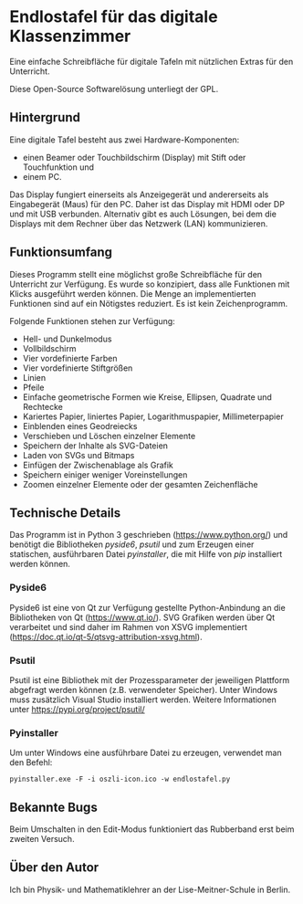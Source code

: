 # Endlostafel für das digitale Klassenzimmer
Eine einfache Schreibfläche für digitale Tafeln mit nützlichen Extras für den Unterricht.

Diese Open-Source Softwarelösung unterliegt der GPL.

## Hintergrund
Eine digitale Tafel besteht aus zwei Hardware-Komponenten:
* einen Beamer oder Touchbildschirm (Display) mit Stift oder Touchfunktion und
* einem PC.

Das Display fungiert einerseits als Anzeigegerät und andererseits als Eingabegerät (Maus) für den PC.
Daher ist das Display mit HDMI oder DP und mit USB verbunden.
Alternativ gibt es auch Lösungen, bei dem die Displays mit dem Rechner über das Netzwerk (LAN) kommunizieren. 

## Funktionsumfang
Dieses Programm stellt eine möglichst große Schreibfläche für den Unterricht zur Verfügung.
Es wurde so konzipiert, dass alle Funktionen mit Klicks ausgeführt werden können.
Die Menge an implementierten Funktionen sind auf ein Nötigstes reduziert.
Es ist kein Zeichenprogramm.

Folgende Funktionen stehen zur Verfügung:

* Hell- und Dunkelmodus
* Vollbildschirm
* Vier vordefinierte Farben
* Vier vordefinierte Stiftgrößen
* Linien
* Pfeile
* Einfache geometrische Formen wie Kreise, Ellipsen, Quadrate und Rechtecke
* Kariertes Papier, liniertes Papier, Logarithmuspapier, Millimeterpapier
* Einblenden eines Geodreiecks
* Verschieben und Löschen einzelner Elemente
* Speichern der Inhalte als SVG-Dateien
* Laden von SVGs und Bitmaps
* Einfügen der Zwischenablage als Grafik
* Speichern einiger weniger Voreinstellungen
* Zoomen einzelner Elemente oder der gesamten Zeichenfläche

## Technische Details

Das Programm ist in Python 3 geschrieben (https://www.python.org/) und benötigt
die Bibliotheken *pyside6*, *psutil* und zum Erzeugen einer statischen, ausführbaren
Datei *pyinstaller*, die mit Hilfe von *pip* installiert werden können.

### Pyside6
Pyside6 ist eine von Qt zur Verfügung gestellte Python-Anbindung an die Bibliotheken von Qt (https://www.qt.io/).
SVG Grafiken werden über Qt verarbeitet und sind daher im Rahmen von XSVG  implementiert (https://doc.qt.io/qt-5/qtsvg-attribution-xsvg.html).

### Psutil
Psutil ist eine Bibliothek mit der Prozessparameter der jeweiligen Plattform abgefragt werden können (z.B. verwendeter Speicher).
Unter Windows muss zusätzlich Visual Studio installiert werden. Weitere Informationen unter https://pypi.org/project/psutil/

### Pyinstaller
Um unter Windows eine ausführbare Datei zu erzeugen, verwendet man den Befehl:

    pyinstaller.exe -F -i oszli-icon.ico -w endlostafel.py

## Bekannte Bugs
Beim Umschalten in den Edit-Modus funktioniert das Rubberband erst beim zweiten Versuch.

## Über den Autor
Ich bin Physik- und Mathematiklehrer an der Lise-Meitner-Schule in Berlin.

